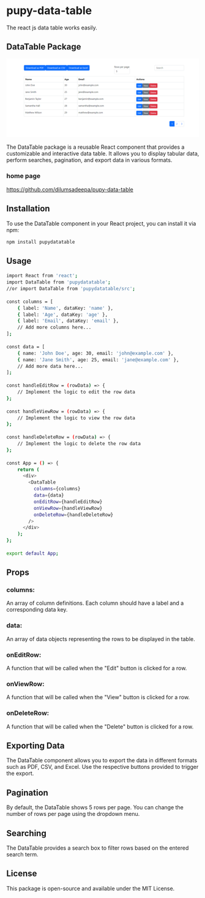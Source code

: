 # pupy-data-table
The react js data table works easily.


## DataTable Package

<img src="https://github.com/dilumsadeepa/pupy-data-table/blob/main/public/screenshot1.png?raw=true" >

The DataTable package is a reusable React component that provides a customizable and interactive data table. It allows you to display tabular data, perform searches, pagination, and export data in various formats.

### home page
https://github.com/dilumsadeepa/pupy-data-table

## Installation

To use the DataTable component in your React project, you can install it via npm:

  ```bash
npm install pupydatatable
```
  
## Usage
 
```bash
import React from 'react';
import DataTable from 'pupydatatable';
//or import DataTable from 'pupydatatable/src';
  
const columns = [
    { label: 'Name', dataKey: 'name' },
    { label: 'Age', dataKey: 'age' },
    { label: 'Email', dataKey: 'email' },
    // Add more columns here...
];
  
const data = [
    { name: 'John Doe', age: 30, email: 'john@example.com' },
    { name: 'Jane Smith', age: 25, email: 'jane@example.com' },
    // Add more data here...
];
  
const handleEditRow = (rowData) => {
    // Implement the logic to edit the row data
};
  
const handleViewRow = (rowData) => {
    // Implement the logic to view the row data
};
  
const handleDeleteRow = (rowData) => {
    // Implement the logic to delete the row data
};
  
const App = () => {
    return (
      <div>
        <DataTable
          columns={columns}
          data={data}
          onEditRow={handleEditRow}
          onViewRow={handleViewRow}
          onDeleteRow={handleDeleteRow}
        />
      </div>
    );
};
  
export default App;
```


## Props

### columns: 
 An array of column definitions. Each column should have a label and a corresponding data key.

### data: 
 An array of data objects representing the rows to be displayed in the table.

### onEditRow: 
 A function that will be called when the "Edit" button is clicked for a row.

### onViewRow: 
 A function that will be called when the "View" button is clicked for a row.

### onDeleteRow: 
 A function that will be called when the "Delete" button is clicked for a row.


## Exporting Data

The DataTable component allows you to export the data in different formats such as PDF, CSV, and Excel. Use the respective buttons provided to trigger the export.


## Pagination

By default, the DataTable shows 5 rows per page. You can change the number of rows per page using the dropdown menu.


## Searching

The DataTable provides a search box to filter rows based on the entered search term.


## License

This package is open-source and available under the MIT License.
